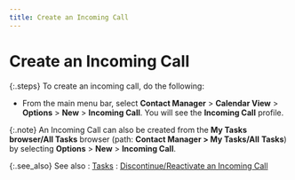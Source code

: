 ```yaml
---
title: Create an Incoming Call
---
```


# Create an Incoming Call


{:.steps}
To create an incoming call, do the following:

- From the main  menu bar, select **Contact Manager**  > **Calendar View** > **Options** > **New**  > **Incoming Call**. You will see  the **Incoming Call** profile.



{:.note}
An Incoming Call can also be created from  the **My Tasks browser/All Tasks**  browser (path: **Contact Manager &gt; My 
 Tasks/All** **Tasks**) by selecting  **Options** > **New**  > **Incoming Call**.


{:.see_also}
See also
: [Tasks]({{site.cm_baseurl}}/tasks/tasks.html)
: [Discontinue/Reactivate  an Incoming Call]({{site.cm_baseurl}}/tasks/incoming-call/discontinue_an_incoming_call.html)
